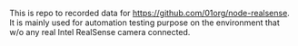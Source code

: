 This is repo to recorded data for https://github.com/01org/node-realsense. It is mainly used for automation testing purpose on the environment that w/o any real Intel RealSense camera connected.
